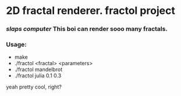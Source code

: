 # 2D fractal renderer. fractol project

### *slaps computer* This boi can render sooo many fractals.
### Usage:
- make
- ./fractol \<fractal> \<parameters>
- ./fractol mandelbrot
- ./fractol julia 0.1 0.3

yeah pretty cool, right?
